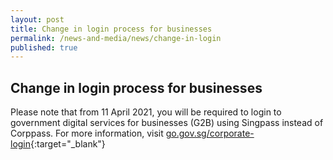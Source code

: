 ```yaml
---
layout: post
title: Change in login process for businesses
permalink: /news-and-media/news/change-in-login
published: true
---
```


## Change in login process for businesses

Please note that from 11 April 2021, you will be required to login to government digital services for businesses (G2B) using Singpass instead of Corppass. For more information, visit [go.gov.sg/corporate-login](https://www.ifaq.gov.sg/CorpPass/apps/Fcd_faqmain.aspx#TOPIC_211171){:target="_blank"}